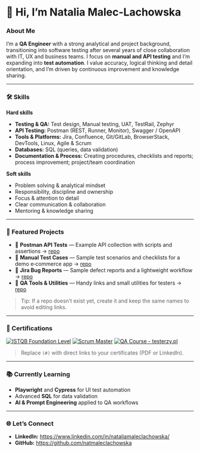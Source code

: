 # 👋 Hi, I’m Natalia Malec-Lachowska

### About Me
I’m a **QA Engineer** with a strong analytical and project background, transitioning into software testing after several years of close collaboration with IT, UX and business teams. I focus on **manual and API testing** and I’m expanding into **test automation**. I value accuracy, logical thinking and detail orientation, and I’m driven by continuous improvement and knowledge sharing.

---

### 🛠️ Skills

**Hard skills**
- **Testing & QA:** Test design, Manual testing, UAT, TestRail, Zephyr
- **API Testing:** Postman (REST, Runner, Monitor), Swagger / OpenAPI
- **Tools & Platforms:** Jira, Confluence, Git/GitLab, BrowserStack, DevTools, Linux, Agile & Scrum
- **Databases:** SQL (queries, data validation)
- **Documentation & Process:** Creating procedures, checklists and reports; process improvement; project/team coordination

**Soft skills**
- Problem solving & analytical mindset
- Responsibility, discipline and ownership
- Focus & attention to detail
- Clear communication & collaboration
- Mentoring & knowledge sharing

---

### 📂 Featured Projects
- 🔹 **Postman API Tests** — Example API collection with scripts and assertions → [repo](https://github.com/natmaleclachowska/postman-api-tests)
- 🔹 **Manual Test Cases** — Sample test scenarios and checklists for a demo e‑commerce app → [repo](https://github.com/natmaleclachowska/manual-test-cases)
- 🔹 **Jira Bug Reports** — Sample defect reports and a lightweight workflow → [repo](https://github.com/natmaleclachowska/jira-bug-reports)
- 🔹 **QA Tools & Utilities** — Handy links and small utilities for testers → [repo](https://github.com/natmaleclachowska/qa-tools)

> Tip: If a repo doesn’t exist yet, create it and keep the same names to avoid editing links.

---

### 📜 Certifications
[![ISTQB Foundation Level](https://img.shields.io/badge/ISTQB-Foundation%20Level-blue)](#)
[![Scrum Master](https://img.shields.io/badge/Scrum-Master-green)](#)
[![QA Course - testerzy.pl](https://img.shields.io/badge/Course-Testerzy.pl-orange)](#)

> Replace `(#)` with direct links to your certificates (PDF or LinkedIn).

---

### 📚 Currently Learning
- **Playwright** and **Cypress** for UI test automation
- Advanced **SQL** for data validation
- **AI & Prompt Engineering** applied to QA workflows

---

### 🌐 Let’s Connect
- **LinkedIn:** https://www.linkedin.com/in/nataliamaleclachowska/
- **GitHub:**  https://github.com/natmaleclachowska
